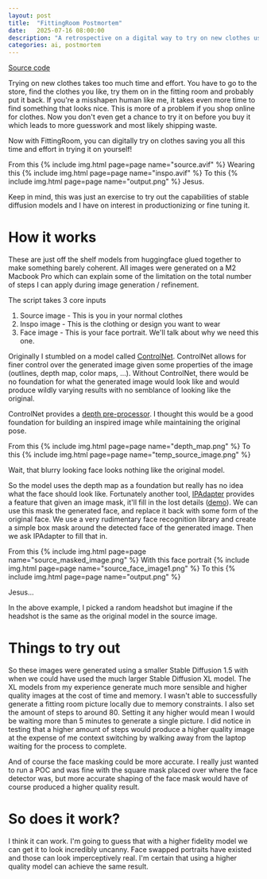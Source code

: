 ```yaml
---
layout: post
title:  "FittingRoom Postmortem"
date:   2025-07-16 08:00:00
description: "A retrospective on a digital way to try on new clothes using AI"
categories: ai, postmortem
---
```


<a href="https://github.com/lee-jason/stable-diffusion-playground">Source code</a>

Trying on new clothes takes too much time and effort. You have to go to the store, find the clothes you like, try them on in the fitting room and probably put it back. If you're a misshapen human like me, it takes even more time to find something that looks nice. This is more of a problem if you shop online for clothes. Now you don't even get a chance to try it on before you buy it which leads to more guesswork and most likely shipping waste.

Now with FittingRoom, you can digitally try on clothes saving you all this time and effort in trying it on yourself!

From this
{% include img.html page=page name="source.avif" %}
Wearing this
{% include img.html page=page name="inspo.avif" %}
To this
{% include img.html page=page name="output.png" %}
Jesus.

Keep in mind, this was just an exercise to try out the capabilities of stable diffusion models and I have on interest in productionizing or fine tuning it.

# How it works
These are just off the shelf models from huggingface glued together to make something barely coherent. All images were generated on a M2 Macbook Pro which can explain some of the limitation on the total number of steps I can apply during image generation / refinement. 

The script takes 3 core inputs
1. Source image - This is you in your normal clothes
2. Inspo image - This is the clothing or design you want to wear
3. Face image - This is your face portrait. We'll talk about why we need this one.

Originally I stumbled on a model called [ControlNet](https://github.com/lllyasviel/ControlNet). ControlNet allows for finer control over the generated image given some properties of the image (outlines, depth map, color maps, ...). Without ControlNet, there would be no foundation for what the generated image would look like and would produce wildly varying results with no semblance of looking like the original.

ControlNet provides a [depth pre-processor](https://github.com/lllyasviel/ControlNet?tab=readme-ov-file#controlnet-with-depth). I thought this would be a good foundation for building an inspired image while maintaining the original pose.

From this
{% include img.html page=page name="depth_map.png" %}
To this
{% include img.html page=page name="temp_source_image.png" %}

Wait, that blurry looking face looks nothing like the original model.

So the model uses the depth map as a foundation but really has no idea what the face should look like. Fortunately another tool, [IPAdapter](https://github.com/tencent-ailab/IP-Adapter) provides a feature that given an image mask, it'll fill in the lost details ([demo](https://github.com/tencent-ailab/IP-Adapter/blob/main/ip_adapter_demo.ipynb)). We can use this mask the generated face, and replace it back with some form of the original face. We use a very rudimentary face recognition library and create a simple box mask around the detected face of the generated image. Then we ask IPAdapter to fill that in.

From this
{% include img.html page=page name="source_masked_image.png" %}
With this face portrait
{% include img.html page=page name="source_face_image1.png" %}
To this
{% include img.html page=page name="output.png" %}

Jesus... 

In the above example, I picked a random headshot but imagine if the headshot is the same as the original model in the source image.

# Things to try out
So these images were generated using a smaller Stable Diffusion 1.5 with when we could have used the much larger Stable Diffusion XL model. The XL models from my experience generate much more sensible and higher quality images at the cost of time and memory. I wasn't able to successfully generate a fitting room picture locally due to memory constraints. I also set the amount of steps to around 80. Setting it any higher would mean I would be waiting more than 5 minutes to generate a single picture. I did notice in testing that a higher amount of steps would produce a higher quality image at the expense of me context switching by walking away from the laptop waiting for the process to complete. 

And of course the face masking could be more accurate. I really just wanted to run a POC and was fine with the square mask placed over where the face detector was, but more accurate shaping of the face mask would have of course produced a higher quality result.

# So does it work?
I think it can work. I'm going to guess that with a higher fidelity model we can get it to look incredibly uncanny. Face swapped portraits have existed and those can look imperceptively real. I'm certain that using a higher quality model can achieve the same result. 